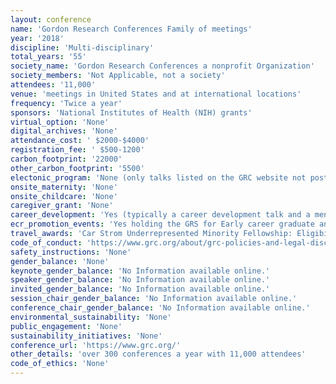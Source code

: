 ```yaml
---
layout: conference 
name: 'Gordon Research Conferences Family of meetings'
year: '2018'
discipline: 'Multi-disciplinary'
total_years: '55'
society_name: 'Gordon Research Conferences a nonprofit Organization'
society_members: 'Not Applicable, not a society'
attendees: '11,000'
venue: 'meetings in United States and at international locations'
frequency: 'Twice a year'
sponsors: 'National Institutes of Health (NIH) grants'
virtual_option: 'None'
digital_archives: 'None'
attendance_cost: ' $2000-$4000'
registration_fee: ' $500-1200'
carbon_footprint: '22000'
other_carbon_footprint: '5500'
electonic_program: 'None (only talks listed on the GRC website not poster abstracts)'
onsite_maternity: 'None'
onsite_childcare: 'None'
caregiver_grant: 'None'
career_development: 'Yes (typically a career development talk and a mentorship talk)'
ecr_promotion_events: 'Yes holding the GRS for Early career graduate and postdoctral trainees: meeting for trainees the day before GRS'
travel_awards: 'Car Strom Underrepresented Minority Fellowship: Eligibility: must be:     Graduate student, postdoc, faculty or research scientist     Hispanic or Latino, American Indian or Alaska Native, Black or African American, Native Hawaiian or Other Pacific Islander     U.S. Citizen or permanent resident with a Green Card     Currently working at a U.S. institution     Is attending a GRC for the first time'
code_of_conduct: 'https://www.grc.org/about/grc-policies-and-legal-disclaimers/'
safety_instructions: 'None'
gender_balance: 'None'
keynote_gender_balance: 'No Information available online.'
speaker_gender_balance: 'No Information available online.'
invited_gender_balance: 'No Information available online.'
session_chair_gender_balance: 'No Information available online.'
conference_chair_gender_balance: 'No Information available online.'
environmental_sustainability: 'None'
public_engagement: 'None'
sustainability_initiatives: 'None'
conference_url: 'https://www.grc.org/'
other_details: 'over 300 conferences a year with 11,000 attendees'
code_of_ethics: 'None'
---
```

